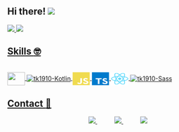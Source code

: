  ## Hi there! <img src="https://raw.githubusercontent.com/iampavangandhi/iampavangandhi/master/gifs/Hi.gif" width="30px"></h2>
 
 <div>
  <a href="https://github.com/TK1910">
  <img height="180em" src="https://github-readme-stats.vercel.app/api?username=tk1910&show_icons=true&theme=dark&include_all_commits=true&count_private=true"/>
  <img height="180em" src="https://github-readme-stats.vercel.app/api/top-langs/?username=tk1910&layout=compact&langs_count=7&theme=dark"/>
 </div>
 
 ## Skills :nerd_face:
<div style="display: inline_block"><br>
 <img align="center" alt"tk1910-Flutter" height="30" width="40" src="https://user-images.githubusercontent.com/69170713/128801878-3019ac29-d98a-4c49-9209-b7c6e2c41677.png">
 <img align="center" alt="tk1910-Kotlin" height="28" width="30" src="https://user-images.githubusercontent.com/69170713/128801733-c9b795f8-1882-4816-ac66-e3b8b2c2d823.png">
 <img align="center" alt="tk1910-Js" height="30" width="40" src="https://raw.githubusercontent.com/devicons/devicon/master/icons/javascript/javascript-plain.svg">
 <img align="center" alt="tk1910-Ts" height="30" width="40" src="https://raw.githubusercontent.com/devicons/devicon/master/icons/typescript/typescript-plain.svg">
 <img align="center" alt="tk1910-React" height="30" width="40" src="https://raw.githubusercontent.com/devicons/devicon/master/icons/react/react-original.svg">
 <img align="center" alt="tk1910-Sass" height="40" width="45" src="https://user-images.githubusercontent.com/69170713/128802153-078b501c-3384-420f-b754-4e57f0d3704f.png">
</div>
 
 ## Contact :iphone:

<p align="center">
    <a href="https://github.com/TK1910">
        <img  src="https://img.shields.io/badge/github-%23100000.svg?&style=for-the-badge&logo=github&logoColor=white&link=mailto:https://github.com/TK1910">
    </a>
    &nbsp;&nbsp;&nbsp;&nbsp;&nbsp;&nbsp;&nbsp;&nbsp;&nbsp;
    <a href="mailto:theo.kalmus.tk@gmail.com">
        <img src="https://img.shields.io/badge/gmail-D14836?&style=for-the-badge&logo=gmail&logoColor=white&link=mailto:theo.kalmus.tk@gmail.com">
    </a>
    &nbsp;&nbsp;&nbsp;&nbsp;&nbsp;&nbsp;&nbsp;&nbsp;&nbsp;
    <a href="https://www.linkedin.com/in/theo-kalmus-1910/">
        <img src="https://img.shields.io/badge/linkedin-%230077B5.svg?&style=for-the-badge&logo=linkedin&logoColor=white&link=mailto:https://www.linkedin.com/in/theo-kalmus-1910/">
    </a>
</p>
 
